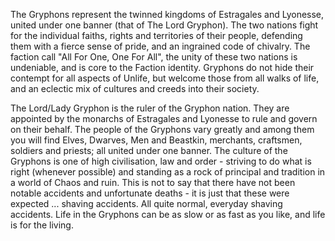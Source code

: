 The Gryphons represent the twinned kingdoms of Estragales and Lyonesse, united under one banner (that of The Lord Gryphon). The two nations fight for the individual faiths, rights and territories of their people, defending them with a fierce sense of pride, and an ingrained code of chivalry. The faction call "All For One, One For All", the unity of these two nations is undeniable, and is core to the Faction identity. Gryphons do not hide their contempt for all aspects of Unlife, but welcome those from all walks of life, and an eclectic mix of cultures and creeds into their society.

The Lord/Lady Gryphon is the ruler of the Gryphon nation. They are appointed by the monarchs of Estragales and Lyonesse to rule and govern on their behalf. The people of the Gryphons vary greatly and among them you will find Elves, Dwarves, Men and Beastkin, merchants, craftsmen, soldiers and priests; all united under one banner. The culture of the Gryphons is one of high civilisation, law and order - striving to do what is right (whenever possible) and standing as a rock of principal and tradition in a world of Chaos and ruin. This is not to say that there have not been notable accidents and unfortunate deaths - it is just that these were expected ... shaving accidents. All quite normal, everyday shaving accidents. Life in the Gryphons can be as slow or as fast as you like, and life is for the living.